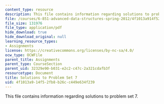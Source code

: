 ```yaml
---
content_type: resource
description: This file contains information regarding solutions to problem set 7.
file: /courses/6-851-advanced-data-structures-spring-2012/4f1013a914f52fb8b26cc449e634f239_MIT6_851S12_ps7sol.pdf
file_size: 131976
file_type: application/pdf
hide_download: true
hide_download_original: null
learning_resource_types:
- Assignments
license: https://creativecommons.org/licenses/by-nc-sa/4.0/
ocw_type: OCWFile
parent_title: Assignments
parent_type: CourseSection
parent_uid: 32329e90-b031-e2c2-c47c-2a321cdafb3f
resourcetype: Document
title: Solutions to Problem Set 7
uid: 4f1013a9-14f5-2fb8-b26c-c449e634f239
---
```

This file contains information regarding solutions to problem set 7.